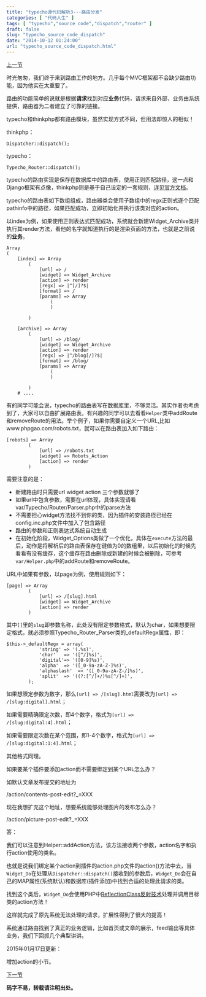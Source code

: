 ```yaml
---
title: "typecho源代码解析3---路由分发"
categories: [ "代码人生" ]
tags: [ "typecho","source code","dispatch","router" ]
draft: false
slug: "typecho_source_code_dispatch"
date: "2014-10-12 01:24:00"
url: "typecho_source_code_dispatch.html"
---
```


[上一节][1]

时光匆匆，我们终于来到路由工作的地方。几乎每个MVC框架都不会缺少路由功能，因为他实在太重要了。

路由的功能简单的说就是根据**请求**找到对应**业务**代码，请求来自外部，业务由系统提供，路由器为二者建立了可靠的链接。

typecho和thinkphp都有路由模块，虽然实现方式不同，但用法却惊人的相似！

thinkphp：

    Dispatcher::dispatch();

typecho：

    Typecho_Router::dispatch();

typecho的路由实现是保存在数据库中的路由表，使用正则匹配路径，这一点和Django框架有点像，thinkphp则是基于自己设定的一套规则，[详见官方文档][2]。

typecho的路由表如下数组组成，路由器类会使用子数组中的regx正则式逐个匹配pathinfo中的路径，如果匹配成功，立即初始化并执行该类对应的action。

以index为例，如果使用正则表达式匹配成功，系统就会新建Widget_Archive类并执行其render方法，看他的名字就知道执行的是渲染页面的方法，也就是之前说的**业务**。

    Array
    (
        [index] => Array
            (
                [url] => /
                [widget] => Widget_Archive
                [action] => render
                [regx] => |^[/]?$|
                [format] => /
                [params] => Array
                    (
                    )
    
            )
    
        [archive] => Array
            (
                [url] => /blog/
                [widget] => Widget_Archive
                [action] => render
                [regx] => |^/blog[/]?$|
                [format] => /blog/
                [params] => Array
                    (
                    )
    
            )
        # ....

有的同学可能会说，typecho的路由表写在数据库里，不够灵活。其实作者也考虑到了，大家可以自由扩展路由表。有兴趣的同学可以去看看`Helper`类中addRoute和removeRoute的用法。举个例子，如果你需要自定义一个URL,比如www.phpgao.com/robots.txt，就可以在路由表加入如下路由：

    [robots] => Array
            (
                [url] => /robots.txt
                [widget] => Robots_Action
                [action] => render
            )

需要注意的是：

 - 新建路由时只需要url widget action 三个参数就够了
 - 如果url中包含参数，需要在url体现，具体实现请看var/Typecho/Router/Parser.php中的parse方法
 - 不需要担心widget方法找不到你的类，因为插件的安装路径已经在config.inc.php文件中加入了包含路径
 - 路由的参数和正则表达式系统自动生成
 - 在初始化阶段，Widget_Options类做了一个优化，具体在`execute`方法的最后，动作是将解析后的路由表保存在键值为0的数组里，以后初始化的时候先看看有没有缓存，这个缓存在路由删除或新建的时候会被删除，可参考`var/Helper.php`中的addRoute和removeRoute。

URL中如果有参数，以page为例，使用规则如下：

    [page] => Array
            (
                [url] => /[slug].html
                [widget] => Widget_Archive
                [action] => render
            )

其中`[]`里的`slug`即参数名称，此处没有限定参数格式，默认为char，如果想要限定格式，就必须参照Typecho_Router_Parser类的_defaultRegx属性，即：

    $this->_defaultRegx = array(
                'string' => '(.%s)',
                'char'   => '([^/]%s)',
                'digital'=> '([0-9]%s)',
                'alpha'  => '([_0-9a-zA-Z-]%s)',
                'alphaslash'  => '([_0-9a-zA-Z-/]%s)',
                'split'  => '((?:[^/]+/)%s[^/]+)',
            );

如果想限定参数为数字，那么`[url] => /[slug].html`需要改为`[url] => /[slug:digital].html`；

如果需要精确限定次数，即4个数字，格式为`[url] => /[slug:digital:4].html`；

如果需要限定次数在某个范围，即1-4个数字，格式为`[url] => /[slug:digital:1:4].html`；

其他格式同理。

如果要某个插件要添加action而不需要绑定到某个URL怎么办？

如默认文章发布提交的地址为

/action/contents-post-edit?_=XXX

现在我想扩充这个地址，想要系统能够处理图片的发布怎么办？

/action/picture-post-edit?_=XXX

答：

我们可以注意到Helper::addAction方法，该方法接收两个参数，action名字和执行action使用的类名。

也就是说我们绑定某个action到插件的action.php文件的action()方法中去，当`Widget_Do`在处理从`Dispatcher::dispatch()`接收到的参数后，`Widget_Do`会在自己的MAP属性(系统默认)和数据库(插件添加)中找到合适的处理此请求的类。

找到这个类后，`Widget_Do`会使用PHP中[ReflectionClass反射技术][3]处理并调用目标类的action方法！

这样就完成了原先系统无法处理的请求，扩展性得到了很大的提高！



系统通过路由找到了真正的业务逻辑，比如首页或文章的展示，feed输出等具体业务，我们下回抓几个典型讲讲。


2015年01月17日更新：

增加action的小节。

[下一节][4]

**码字不易，转载请注明出处。**


  [1]: https://blog.phpgao.com/typecho_source_code_plugin.html
  [2]: http://document.thinkphp.cn/manual_3_2.html#route
  [3]: http://php.net/manual/zh/class.reflectionclass.php
  [4]: https://blog.phpgao.com/typecho_source_code_business_logic.html